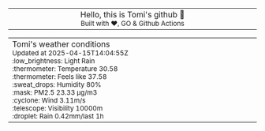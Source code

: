 
<div align="center">
<table>
<tbody>
<td align="center">
<img width="2000" height="0"><br>
Hello, this is Tomi's github 👋<br>
<sup>Built with ❤️, GO & Github Actions</sup><br>
<img width="2000" height="0">
</td>
</tbody>
</table>
</div>
<table>
<tbody>
<td align="left">
<img width="2000" height="0"><br>
Tomi's weather conditions<br>
<sup>Updated at 2025-04-15T14:04:55Z</sup><br>
<sup>:low_brightness: Light Rain</sup><br>
<sup>:thermometer: Temperature 30.58 </sup><br>
<sup>:thermometer: Feels like 37.58</sup><br>
<sup>:sweat_drops: Humidity 80%</sup><br>
<sup>:mask: PM2.5 23.33 μg/m3</sup><br>
<sup>:cyclone: Wind 3.11m/s </sup><br>
<sup>:telescope: Visibility 10000m </sup><br>
<sup>:droplet: Rain 0.42mm/last 1h </sup><br>
<img width="2000" height="0">
</td>
<td align="left">
<img width="2000" height="0"><br>
<br>
<img width="2000" height="0">
</td>
</tbody>
</table>
</div>
    